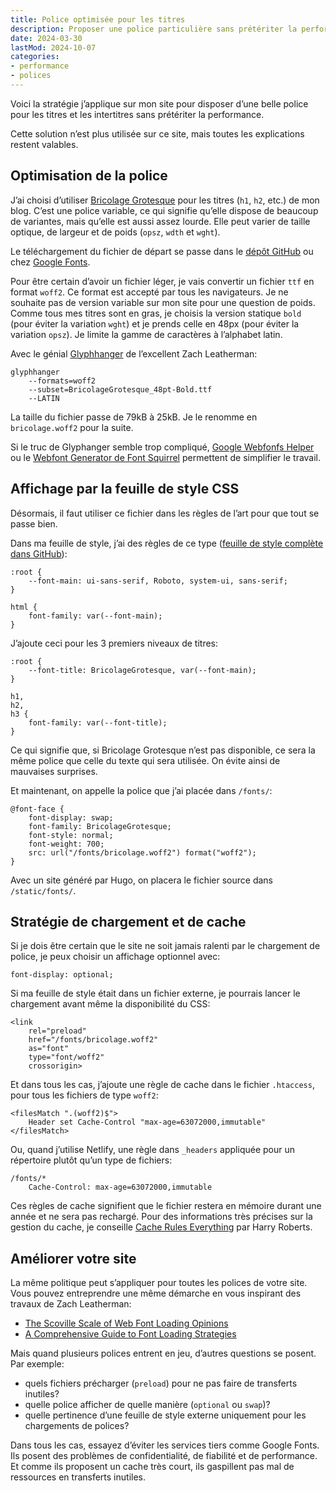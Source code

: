 ```yaml
---
title: Police optimisée pour les titres
description: Proposer une police particulière sans prétériter la performance de son site. Optimisation du fichier, stratégie de chargement et gestion du cache.
date: 2024-03-30
lastMod: 2024-10-07
categories:
- performance
- polices
---
```


Voici la stratégie j’applique sur mon site pour disposer d’une belle police pour les titres et les intertitres sans prétériter la performance.

Cette solution n’est plus utilisée sur ce site, mais toutes les explications restent valables.

## Optimisation de la police

J’ai choisi d’utiliser [Bricolage Grotesque](https://ateliertriay.github.io/bricolage/) pour les titres (`h1`, `h2`, etc.) de mon blog. C’est une police variable, ce qui signifie qu’elle dispose de beaucoup de variantes, mais qu’elle est aussi assez lourde. Elle peut varier de taille optique, de largeur et de poids (`opsz`, `wdth` et `wght`).

Le téléchargement du fichier de départ se passe dans le [dépôt GitHub](https://github.com/ateliertriay/bricolage/tree/main) ou chez [Google Fonts](https://fonts.google.com/specimen/Bricolage+Grotesque).

Pour être certain d’avoir un fichier léger, je vais convertir un fichier `ttf` en format `woff2`. Ce format est accepté par tous les navigateurs. Je ne souhaite pas de version variable sur mon site pour une question de poids. Comme tous mes titres sont en gras, je choisis la version statique `bold` (pour éviter la variation `wght`) et je prends celle en 48px (pour éviter la variation `opsz`). Je limite la gamme de caractères à l’alphabet latin.

Avec le génial [Glyphhanger](https://github.com/zachleat/glyphhanger) de l’excellent Zach Leatherman:

```
glyphhanger 
    --formats=woff2
    --subset=BricolageGrotesque_48pt-Bold.ttf 
    --LATIN
```

La taille du fichier passe de 79kB à 25kB. Je le renomme en `bricolage.woff2` pour la suite.

Si le truc de Glyphanger semble trop compliqué, [Google Webfonfs Helper](https://gwfh.mranftl.com/fonts/bricolage-grotesque?subsets=latin) ou le [Webfont Generator de Font Squirrel](https://www.fontsquirrel.com/tools/webfont-generator) permettent de simplifier le travail.

## Affichage par la feuille de style CSS

Désormais, il faut utiliser ce fichier dans les règles de l’art pour que tout se passe bien.

Dans ma feuille de style, j’ai des règles de ce type ([feuille de style complète dans GitHub](https://github.com/nfriedli/nicolasfriedli.ch/blob/main/assets/css/screen.css)):

```
:root {
    --font-main: ui-sans-serif, Roboto, system-ui, sans-serif;
}

html {
    font-family: var(--font-main);
}
```

J’ajoute ceci pour les 3 premiers niveaux de titres:

```
:root {
    --font-title: BricolageGrotesque, var(--font-main);
}

h1,
h2,
h3 {
    font-family: var(--font-title);
}
```

Ce qui signifie que, si Bricolage Grotesque n’est pas disponible, ce sera la même police que celle du texte qui sera utilisée. On évite ainsi de mauvaises surprises.

Et maintenant, on appelle la police que j’ai placée dans `/fonts/`:

```
@font-face {
    font-display: swap;
    font-family: BricolageGrotesque;
    font-style: normal;
    font-weight: 700;
    src: url("/fonts/bricolage.woff2") format("woff2");
}
```

Avec un site généré par Hugo, on placera le fichier source dans `/static/fonts/`.

## Stratégie de chargement et de cache

Si je dois être certain que le site ne soit jamais ralenti par le chargement de police, je peux choisir un affichage optionnel avec:

```
font-display: optional;
```

Si ma feuille de style était dans un fichier externe, je pourrais lancer le chargement avant même la disponibilité du CSS:

```
<link 
    rel="preload" 
    href="/fonts/bricolage.woff2" 
    as="font" 
    type="font/woff2" 
    crossorigin>
```

Et dans tous les cas, j’ajoute une règle de cache dans le fichier `.htaccess`, pour tous les fichiers de type `woff2`:

```
<filesMatch ".(woff2)$">
    Header set Cache-Control "max-age=63072000,immutable"
</filesMatch>
```

Ou, quand j’utilise Netlify, une règle dans `_headers` appliquée pour un répertoire plutôt qu’un type de fichiers:

```
/fonts/*
    Cache-Control: max-age=63072000,immutable
```

Ces règles de cache signifient que le fichier restera en mémoire durant une année et ne sera pas rechargé. Pour des informations très précises sur la gestion du cache, je conseille [Cache Rules Everything](https://www.youtube.com/watch?v=qVQjGwm_mmw) par Harry Roberts.

## Améliorer votre site

La même politique peut s’appliquer pour toutes les polices de votre site. Vous pouvez entreprendre une même démarche en vous inspirant des travaux de Zach Leatherman:

- [The Scoville Scale of Web Font Loading Opinions](https://beyondtellerrand.com/events/dusseldorf-2019/speakers/zach-leatherman)
- [A Comprehensive Guide to Font Loading Strategies](https://www.zachleat.com/web/comprehensive-webfonts/)

Mais quand plusieurs polices entrent en jeu, d’autres questions se posent. Par exemple:

- quels fichiers précharger (`preload`) pour ne pas faire de transferts inutiles?
- quelle police afficher de quelle manière (`optional` ou `swap`)?
- quelle pertinence d’une feuille de style externe uniquement pour les chargements de polices?

Dans tous les cas, essayez d’éviter les services tiers comme Google Fonts. Ils posent des problèmes de confidentialité, de fiabilité et de performance. Et comme ils proposent un cache très court, ils gaspillent pas mal de ressources en transferts inutiles.
